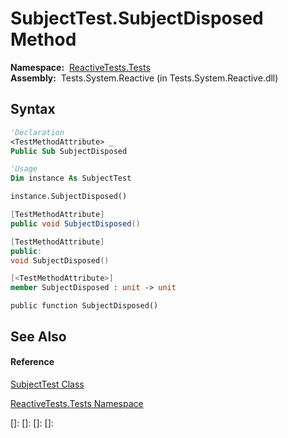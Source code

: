 # SubjectTest.SubjectDisposed Method

**Namespace:**  [ReactiveTests.Tests](ReactiveTests.Tests\ReactiveTests.Tests.md)  
**Assembly:**  Tests.System.Reactive (in Tests.System.Reactive.dll)

## Syntax

```vb
'Declaration
<TestMethodAttribute> _
Public Sub SubjectDisposed
```

```vb
'Usage
Dim instance As SubjectTest

instance.SubjectDisposed()
```

```csharp
[TestMethodAttribute]
public void SubjectDisposed()
```

```c++
[TestMethodAttribute]
public:
void SubjectDisposed()
```

```fsharp
[<TestMethodAttribute>]
member SubjectDisposed : unit -> unit 
```

```jscript
public function SubjectDisposed()
```

## See Also

#### Reference

[SubjectTest Class](SubjectTest\SubjectTest.md)

[ReactiveTests.Tests Namespace](ReactiveTests.Tests\ReactiveTests.Tests.md)

[]: 
[]: 
[]: 
[]: 